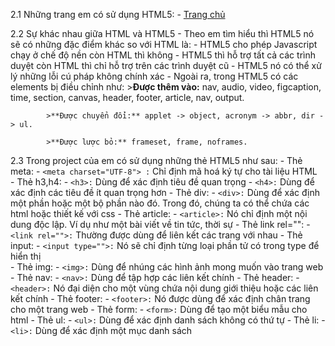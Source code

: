 2.1 Những trang em có sử dụng HTML5:
      - [Trang chủ](/Task1_HTML/index.html)
   
   2.2 Sự khác nhau giữa HTML và HTML5
     - Theo em tìm hiểu thì HTML5 nó sẽ có những đặc điểm khác so với HTML là:
       - HTML5 cho phép Javascript chạy ở chế độ nền còn HTML thì không
       - HTML5 thì hỗ trợ tất cả các trình duyệt còn HTML thì chỉ hỗ trợ trên các trình duyệt cũ
       - HTML5 nó có thể xử lý những lỗi cú pháp không chính xác
       - Ngoài ra, trong HTML5 có các elements bị điều chỉnh như:
            >**Được thêm vào:** nav, audio, video, figcaption, time, section, canvas, header, footer, article, nav, output.
            
            >**Được chuyển đổi:** applet -> object, acronym -> abbr, dir -> ul.
            
            >**Được lược bỏ:** frameset, frame, noframes.
            
   2.3 Trong project của em có sử dụng những thẻ HTML5 như sau:
      - Thẻ meta:
        - `<meta charset="UTF-8"> :` Chỉ định mã hoá ký tự cho tài liệu HTML    
     - Thẻ h3,h4:
        - `<h3>:` Dùng để xác định tiêu đề quan trọng 
        - `<h4>:` Dùng để xác định các tiêu đề ít quan trọng hơn
      - Thẻ div:
        - `<div>:` Dùng để xác định một phần hoặc một bộ phần nào đó. Trong đó, chúng ta có thể chứa các html hoặc thiết kế với css 
      - Thẻ article:
        - `<article>:` Nó chỉ định một nội dung độc lập. Ví dụ như một bài viết về tin tức, thời sự 
      - Thẻ link rel="":
        - `<link rel="">:` Thường được dùng để liên kết các trang với nhau 
      - Thẻ input:
        - `<input type="">:` Nó sẽ chỉ định từng loại phần tử có trong type để hiển thị  
      - Thẻ img:
        - `<img>:` Dùng để nhúng các hình ảnh mong muốn vào trang web 
      - Thẻ nav:
        - `<nav>:` Dùng để tập hợp các liên kết chính 
      - Thẻ header:
        - `<header>:` Nó đại diện cho một vùng chứa nội dung giới thiệu hoặc các liên kết chính 
      - Thẻ footer:
        - `<footer>:` Nó được dùng để xác định chân trang cho một trang web 
      - Thẻ form:
        - `<form>:` Dùng để tạo một biểu mẫu cho html
      - Thẻ ul:
        - `<ul>:` Dùng để xác định danh sách không có thứ tự 
      - Thẻ li:
        - `<li>:` Dùng để xác định một mục danh sách 